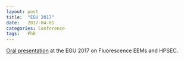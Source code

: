```yaml
---
layout: post
title:  "EGU 2017"
date:   2017-04-01
categories: Conference
tags:	PhD
---
```

[Oral presentation](http://meetingorganizer.copernicus.org/EGU2017/EGU2017-12374.pdf) at the EGU 2017 on Fluorescence EEMs and HPSEC.
